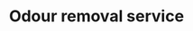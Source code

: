 ---
title: "Odour removal service"
alt: "Remove unpleasant smells from the car's interior using specialised odour neutralisers or ozone treatment"
description: "Remove unpleasant smells from the car's interior using specialised neutralisers"
category: "mobile-car-wash"
subcategory: "odour-removal"
image: "/mobile-car-wash/odour-removal.png"
ogImage: "/mobile-car-wash/odour-removal.png"
colour: "blue"
pathtxt: "Odour removal"
published: true
---